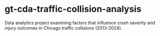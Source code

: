 # gt-cda-traffic-collision-analysis
Data analytics project examining factors that influence crash severity and injury outcomes in Chicago traffic collisions (2013-2024).

